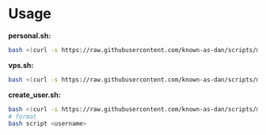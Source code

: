 # Usage
**personal.sh:**
```bash
bash <(curl -s https://raw.githubusercontent.com/known-as-dan/scripts/master/setup/pop.sh)
```
**vps.sh:**
```bash
bash <(curl -s https://raw.githubusercontent.com/known-as-dan/scripts/master/setup/vps.sh)
```
**create_user.sh:**
```bash
bash <(curl -s https://raw.githubusercontent.com/known-as-dan/scripts/master/setup/create_user.sh)
# format
bash script <username>
```

